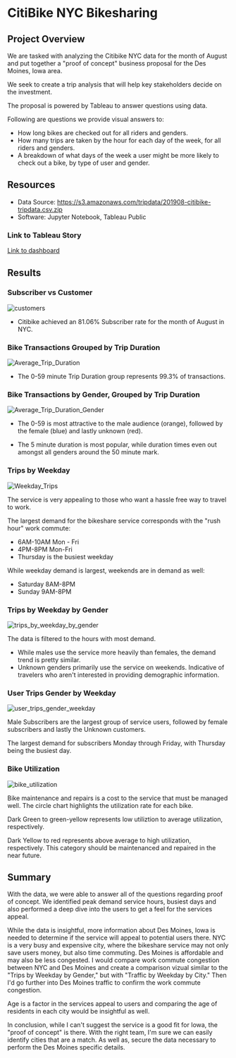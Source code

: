 # CitiBike NYC Bikesharing

## Project Overview
We are tasked with analyzing the Citibike NYC data for the month of August and put together a "proof of concept" business proposal for the Des Moines, Iowa area.  

We seek to create a trip analysis that will help key stakeholders decide on the investment.

The proposal is powered by Tableau to answer questions using data.

Following are questions we provide visual answers to:
*  How long bikes are checked out for all riders and genders.
*  How many trips are taken by the hour for each day of the week, for all riders and genders.
*  A breakdown of what days of the week a user might be more likely to check out a bike, by type of user and gender.




## Resources
- Data Source: https://s3.amazonaws.com/tripdata/201908-citibike-tripdata.csv.zip
- Software: Jupyter Notebook, Tableau Public

### Link to Tableau Story
[Link to dashboard](https://public.tableau.com/shared/6TWMMM5DK?:display_count=y&:origin=viz_share_link)


## Results
### Subscriber vs Customer

![customers](https://github.com/ashley-green1/bikesharing/blob/main/images/customers.png)

*  Citibike achieved an 81.06% Subscriber rate for the month of August in NYC.  


### Bike Transactions Grouped by Trip Duration 
![Average_Trip_Duration](https://github.com/ashley-green1/bikesharing/blob/main/images/avg_trip_duration.png)

*  The 0-59 minute Trip Duration group represents 99.3% of transactions.


### Bike Transactions by Gender, Grouped by Trip Duration

![Average_Trip_Duration_Gender](https://github.com/ashley-green1/bikesharing/blob/main/images/trip_duration_by_gender.png)

*  The 0-59 is most attractive to the male audience (orange), followed by the female (blue) and lastly unknown (red). 

*  The 5 minute duration is most popular, while duration times even out amongst all genders around the 50 minute mark. 


### Trips by Weekday

![Weekday_Trips](https://github.com/ashley-green1/bikesharing/blob/main/images/trips_by_weekday.png)

The service is very appealing to those who want a hassle free way to travel to work.

The largest demand for the bikeshare service corresponds with the "rush hour" work commute:
*  6AM-10AM Mon - Fri
*  4PM-8PM Mon-Fri
*  Thursday is the busiest weekday

While weekday demand is largest, weekends are in demand as well:
*  Saturday 8AM-8PM
*  Sunday 9AM-8PM


### Trips by Weekday by Gender

![trips_by_weekday_by_gender](https://github.com/ashley-green1/bikesharing/blob/main/images/trips_by_gender_weekday.png)

The data is filtered to the hours with most demand.    
*  While males use the service more heavily than females, the demand trend is pretty similar. 
*  Unknown genders primarily use the service on weekends. Indicative of travelers who aren't interested in providing demographic information. 

### User Trips Gender by Weekday

![user_trips_gender_weekday](https://github.com/ashley-green1/bikesharing/blob/main/images/user_gender_weekday.png)

Male Subscribers are the largest group of service users, followed by female subscribers and lastly the Unknown customers.

The largest demand for subscribers Monday through Friday, with Thursday being the busiest day.


### Bike Utilization

![bike_utilization](https://github.com/ashley-green1/bikesharing/blob/main/images/bike_utilization.png)

Bike maintenance and repairs is a cost to the service that must be managed well.  The circle chart highlights the utilization rate for each bike.

Dark Green to green-yellow represents low utiliztion to average utilization, respectively.

Dark Yellow to red represents above average to high utilization, respectively. 
This category should be maintenanced and repaired in the near future.  


## Summary

With the data, we were able to answer all of the questions regarding proof of concept.  We identified peak demand service hours, busiest days and also performed a deep dive into the users to get a feel for the services appeal.  

While the data is insightful, more information about Des Moines, Iowa is needed to determine if the service will appeal to potential users there.  NYC is a very busy and expensive city, where the bikeshare service may not only save users money, but also time commuting.  Des Moines is affordable and may also be less congested.  I would compare work commute congestion between NYC and Des Moines and create a comparison vizual similar to the "Trips by Weekday by Gender," but with "Traffic by Weekday by City."  Then I'd go further into Des Moines traffic to confirm the work commute congestion.

Age is a factor in the services appeal to users and comparing the age of residents in each city would be insightful as well.

In conclusion, while I can't suggest the service is a good fit for Iowa, the "proof of concept" is there.  With the right team, I'm sure we can easily identify cities that are a match. As well as, secure the data necessary to perform the Des Moines specific details. 
